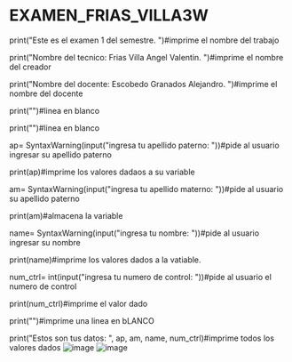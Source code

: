 # EXAMEN_FRIAS_VILLA3W
print("Este es el examen 1 del semestre. ")#imprime el nombre del trabajo

print("Nombre del tecnico: Frias Villa Angel Valentin. ")#imprime el nombre del creador

print("Nombre del docente: Escobedo Granados Alejandro. ")#imprime el nombre del docente


print("")#linea en blanco


print("")#linea en blanco

ap= SyntaxWarning(input("ingresa tu apellido paterno: "))#pide al usuario ingresar su apellido paterno

print(ap)#imprime los valores dadaos a su variable


am= SyntaxWarning(input("ingresa tu apellido materno: "))#pide al usuario su apellido paterno

print(am)#almacena la variable 

name= SyntaxWarning(input("ingresa tu nombre: "))#pide al usuario ingresar su nombre

print(name)#imprime los valores dados a la vatiable. 

num_ctrl= int(input("ingresa tu numero de control: "))#pide al usuario el numero de control




print(num_ctrl)#imprime el valor dado

print("")#imprime una linea en bLANCO

print("Estos son tus datos: ", ap, am, name, num_ctrl)#imprime todos los valores dados
![image](https://github.com/user-attachments/assets/ed51abfa-72b8-45fc-8fec-3abab14b6a9a)
![image](https://github.com/user-attachments/assets/2d8e47b8-ec92-405c-9d21-540bc2afa417)


